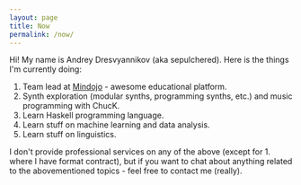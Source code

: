 ```yaml
---
layout: page
title: Now
permalink: /now/
---
```


Hi! My name is Andrey Dresvyannikov (aka sepulchered).
Here is the things I'm currently doing:

1. Team lead at [Mindojo](https://mindojo.com) - awesome educational platform.
2. Synth exploration (modular synths, programming synths, etc.) and music programming with ChucK.
3. Learn Haskell programming language.
4. Learn stuff on machine learning and data analysis.
5. Learn stuff on linguistics.

I don't provide professional services on any of the above (except for 1. where I have format contract), 
but if you want to chat about anything related to the abovementioned topics - feel free to contact me (really).
